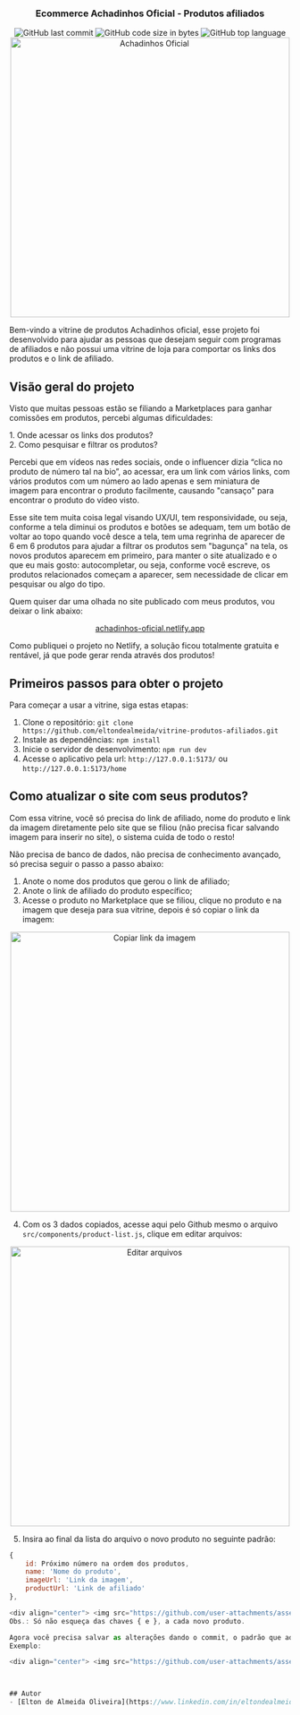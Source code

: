 <h3 align="center">Ecommerce Achadinhos Oficial - Produtos afiliados</h3>

<div align="center">
  <img alt="GitHub last commit" src="https://img.shields.io/github/last-commit/eltondealmeida/vitrine-produtos-afiliados" />
  <img alt="GitHub code size in bytes" src="https://img.shields.io/github/languages/code-size/eltondealmeida/vitrine-produtos-afiliados" />
  <img alt="GitHub top language" src="https://img.shields.io/github/languages/top/eltondealmeida/vitrine-produtos-afiliados" />
</div>

<div align="center">
  <img src="https://github.com/user-attachments/assets/91debfb7-05d1-4f62-8992-ca5739c60563" alt="Achadinhos Oficial" width="500" />
</div>

<p>Bem-vindo a vitrine de produtos Achadinhos oficial, esse projeto foi desenvolvido para ajudar as pessoas que desejam seguir com programas de afiliados e não possui uma vitrine de loja para comportar os links dos produtos e o link de afiliado.</p>

## Visão geral do projeto

<p>Visto que muitas pessoas estão se filiando a Marketplaces para ganhar comissões em produtos, percebi algumas dificuldades:</p>
1. Onde acessar os links dos produtos? <br>
2. Como pesquisar e filtrar os produtos? <br>

<p>Percebi que em vídeos nas redes sociais, onde o influencer dizia “clica no produto de número tal na bio”, ao acessar, era um link com vários links, com vários produtos com um número ao lado apenas e sem miniatura de imagem para encontrar o produto facilmente, causando "cansaço" para encontrar o produto do vídeo visto.</p>

<p>Esse site tem muita coisa legal visando UX/UI, tem responsividade, ou seja, conforme a tela diminui os produtos e botões se adequam, tem um botão de voltar ao topo quando você desce a tela, tem uma regrinha de aparecer de 6 em 6 produtos para ajudar a filtrar os produtos sem "bagunça" na tela, os novos produtos aparecem em primeiro, para manter o site atualizado e o que eu mais gosto: autocompletar, ou seja, conforme você escreve, os produtos relacionados começam a aparecer, sem necessidade de clicar em pesquisar ou algo do tipo.</p>

<p>Quem quiser dar uma olhada no site publicado com meus produtos, vou deixar o link abaixo:</p>

<p align="center"><a href="https://achadinhos-oficial.netlify.app/">achadinhos-oficial.netlify.app</a></p>

<p>Como publiquei o projeto no Netlify, a solução ficou totalmente gratuita e rentável, já que pode gerar renda através dos produtos!</p>

## Primeiros passos para obter o projeto

Para começar a usar a vitrine, siga estas etapas:

1. Clone o repositório: `git clone https://github.com/eltondealmeida/vitrine-produtos-afiliados.git`
2. Instale as dependências: `npm install`
3. Inicie o servidor de desenvolvimento: `npm run dev`
4. Acesse o aplicativo pela url: `http://127.0.0.1:5173/` ou `http://127.0.0.1:5173/home`

## Como atualizar o site com seus produtos?

<p>Com essa vitrine, você só precisa do link de afiliado, nome do produto e link da imagem diretamente pelo site que se filiou (não precisa ficar salvando imagem para inserir no site), o sistema cuida de todo o resto!</p>

<p>Não precisa de banco de dados, não precisa de conhecimento avançado, só precisa seguir o passo a passo abaixo:</p>

1. Anote o nome dos produtos que gerou o link de afiliado;
2. Anote o link de afiliado do produto específico;
3. Acesse o produto no Marketplace que se filiou, clique no produto e na imagem que deseja para sua vitrine, depois é só copiar o link da imagem:

<div align="center">
  <img src="https://github.com/user-attachments/assets/d39c6398-6ad3-4fc8-9eef-8b677119d727" alt="Copiar link da imagem" width="500" />
</div>

4. Com os 3 dados copiados, acesse aqui pelo Github mesmo o arquivo `src/components/product-list.js`, clique em editar arquivos:

<div align="center">
  <img src="https://github.com/user-attachments/assets/c5f16ef6-7aeb-46a7-88a4-9f96fbadbf24" alt="Editar arquivos" width="500" />
</div>

5. Insira ao final da lista do arquivo o novo produto no seguinte padrão:

```js
{ 
    id: Próximo número na ordem dos produtos, 
    name: 'Nome do produto', 
    imageUrl: 'Link da imagem', 
    productUrl: 'Link de afiliado' 
},

<div align="center"> <img src="https://github.com/user-attachments/assets/dbb60bd7-780e-4574-a760-e60f2612f300" alt="Exemplo de inserção de produto" width="500" /> </div>
Obs.: Só não esqueça das chaves { e }, a cada novo produto.

Agora você precisa salvar as alterações dando o commit, o padrão que adotei é o seguinte: Novo produto: Nome do produto
Exemplo:

<div align="center"> <img src="https://github.com/user-attachments/assets/8b146fbd-ef84-4cc6-9c2b-f605501a8034" alt="Exemplo de commit" width="500" /> </div>



## Autor
- [Elton de Almeida Oliveira](https://www.linkedin.com/in/eltondealmeida/)
